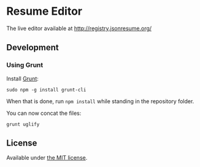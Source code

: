 # Resume Editor

The live editor available at http://registry.jsonresume.org/

## Development

### Using Grunt

Install [Grunt](http://gruntjs.com/):

```
sudo npm -g install grunt-cli
```

When that is done, run `npm install` while standing in the repository folder.

You can now concat the files:

```
grunt uglify
```

## License

Available under [the MIT license](http://mths.be/mit).
